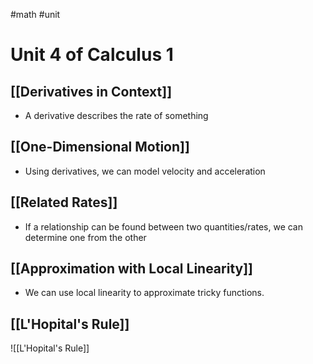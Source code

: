 #math #unit 
# Unit 4 of Calculus 1
## [[Derivatives in Context]]
- A derivative describes the rate of something
## [[One-Dimensional Motion]]
- Using derivatives, we can model velocity and acceleration
## [[Related Rates]]
- If a relationship can be found between two quantities/rates, we can determine one from the other
## [[Approximation with Local Linearity]]
- We can use local linearity to approximate tricky functions.
## [[L'Hopital's Rule]]
![[L'Hopital's Rule]]